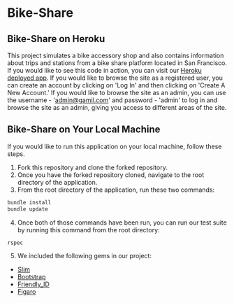 # Bike-Share

## Bike-Share on Heroku

This project simulates a bike accessory shop and also contains information about trips and stations from a bike share platform located in San Francisco. If you would like to see this code in action, you can visit our [Heroku deployed app](https://thawing-peak-97979.herokuapp.com/). If you would like to browse the site as a registered user, you can create an account by clicking on 'Log In' and then clicking on 'Create A New Account.' If you would like to browse the site as an admin, you can use the username - 'admin@gamil.com' and password - 'admin' to log in and browse the site as an admin, giving you access to different areas of the site. 

## Bike-Share on Your Local Machine

If you would like to run this application on your local machine, follow these steps. 


1. Fork this repository and clone the forked repository.
2. Once you have the forked repository cloned, navigate to the root directory of the application.
3. From the root directory of the application, run these two commands:
```ruby
bundle install
bundle update
```
4. Once both of those commands have been run, you can run our test suite by running this command from the root directory:
```ruby
rspec
```
5.  We included the following gems in our project:
  - [Slim](https://github.com/slim-template/slim)
  - [Bootstrap](https://github.com/twbs/bootstrap-rubygem)
  - [Friendly_ID](https://github.com/norman/friendly_id)
  - [Figaro](https://github.com/laserlemon/figaro)
